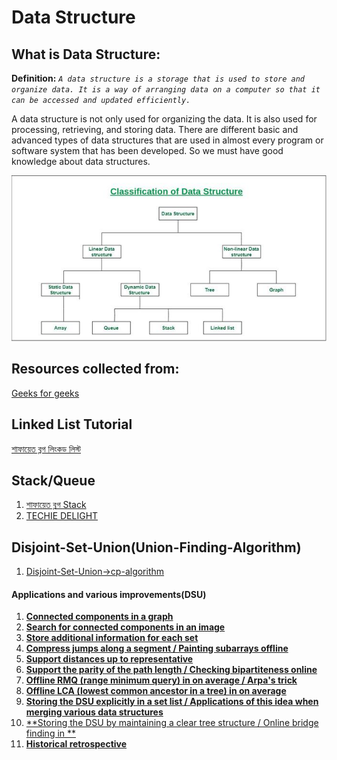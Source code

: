 # Data Structure
## What is Data Structure:
**Definition:**
*`A data structure is a storage that is used to store and organize data. It is a way of arranging data on a computer so that it can be accessed and updated efficiently.`*

A data structure is not only used for organizing the data. It is also used for processing, retrieving, and storing data. There are different basic and advanced types of data structures that are used in almost every program or software system that has been developed. So we must have good knowledge about data structures. 


![classification of data structure](https://github.com/alaminkawsar/Data-Structure-and-Algorithm/blob/main/Data%20Structure/resources/ClassificationofDataStructure.jpg)






## Resources collected from:
[Geeks for geeks](https://www.geeksforgeeks.org/data-structures)


## Linked List Tutorial
[শাফায়েত ব্লগ লিংকড লিস্ট](http://www.shafaetsplanet.com/?p=2689)


## Stack/Queue
1. [শাফায়েত ব্লগ Stack](http://www.shafaetsplanet.com/?p=2342)
2. [TECHIE DELIGHT](https://www.techiedelight.com/stack-implementation-in-cpp/)

## Disjoint-Set-Union(Union-Finding-Algorithm)
1. [Disjoint-Set-Union->cp-algorithm](https://cp-algorithms.com/data_structures/disjoint_set_union.html#union-by-size-rank)

#### Applications and various improvements(DSU)
1. [**Connected components in a graph**](https://cp-algorithms.com/data_structures/disjoint_set_union.html#connected-components-in-a-graph)
2. [**Search for connected components in an image**](https://cp-algorithms.com/data_structures/disjoint_set_union.html#search-for-connected-components-in-an-image)
3. [**Store additional information for each set**](https://cp-algorithms.com/data_structures/disjoint_set_union.html#store-additional-information-for-each-set)
4. [**Compress jumps along a segment / Painting subarrays offline**](https://cp-algorithms.com/data_structures/disjoint_set_union.html#compress-jumps-along-a-segment-painting-subarrays-offline)
5. [**Support distances up to representative**](https://cp-algorithms.com/data_structures/disjoint_set_union.html#support-distances-up-to-representative)
6. [**Support the parity of the path length / Checking bipartiteness online**](https://cp-algorithms.com/data_structures/disjoint_set_union.html#support-the-parity-of-the-path-length-checking-bipartiteness-online)
7. [**Offline RMQ (range minimum query) in  on average / Arpa's trick**](https://cp-algorithms.com/data_structures/disjoint_set_union.html#arpa)
8. [**Offline LCA (lowest common ancestor in a tree) in  on average**](https://cp-algorithms.com/data_structures/disjoint_set_union.html#offline-lca-lowest-common-ancestor-in-a-tree-in-oalphan-on-average)
9. [**Storing the DSU explicitly in a set list / Applications of this idea when merging various data structures**](https://cp-algorithms.com/data_structures/disjoint_set_union.html#storing-the-dsu-explicitly-in-a-set-list-applications-of-this-idea-when-merging-various-data-structures)
10. [**Storing the DSU by maintaining a clear tree structure / Online bridge finding in **](https://cp-algorithms.com/data_structures/disjoint_set_union.html#storing-the-dsu-by-maintaining-a-clear-tree-structure-online-bridge-finding-in-oalphan-on-average)
11. [**Historical retrospective**](https://cp-algorithms.com/data_structures/disjoint_set_union.html#historical-retrospective)